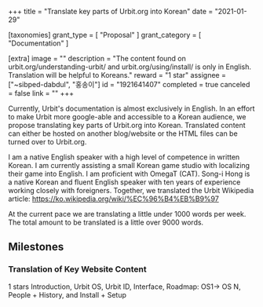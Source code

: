 +++
title = "Translate key parts of Urbit.org into Korean"
date = "2021-01-29"

[taxonomies]
grant_type = [ "Proposal" ]
grant_category = [ "Documentation" ]

[extra]
image = ""
description = "The content found on urbit.org/understanding-urbit/ and urbit.org/using/install/ is only in English. Translation will be helpful to Koreans."
reward = "1 star"
assignee = ["~sibped-dabdul", "홍송이"]
id = "1921641407"
completed = true
canceled = false
link = ""
+++

Currently, Urbit's documentation is almost exclusively in English. In an effort to make Urbit more google-able and accessible to a Korean audience, we propose translating key parts of Urbit.org into Korean. Translated content can either be hosted on another blog/website or the HTML files can be turned over to Urbit.org.

I am a native English speaker with a high level of competence in written Korean. I am currently assisting a small Korean game studio with localizing their game into English. I am proficient with OmegaT (CAT). Song-i Hong is a native Korean and fluent English speaker with ten years of experience working closely with foreigners. Together, we translated the Urbit Wikipedia article: https://ko.wikipedia.org/wiki/%EC%96%B4%EB%B9%97

At the current pace we are translating a little under 1000 words per week. The total amount to be translated is a little over 9000 words.

## Milestones

### Translation of Key Website Content

1 stars
Introduction, Urbit OS, Urbit ID, Interface, Roadmap: OS1-> OS N, People + History, and Install + Setup
